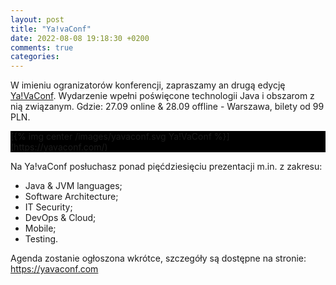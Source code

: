 ```yaml
---
layout: post
title: "Ya!vaConf"
date: 2022-08-08 19:18:30 +0200
comments: true
categories: 
---
```


W imieniu ogranizatorów konferencji, zapraszamy an drugą edycję <a href="https://yavaconf.com/" target="_blank">Ya!VaConf</a>. Wydarzenie wpełni poświęcone technologii Java i obszarom z nią związanym.
Gdzie: 27.09 online & 28.09 offline - Warszawa, bilety od 99 PLN.

<p style="background-color: black">
[{% img center /images/yavaconf.svg Ya!VaConf %}](https://yavaconf.com/)
</p>

Na Ya!vaConf posłuchasz ponad pięćdziesięciu prezentacji m.in. z zakresu:
 
- Java & JVM languages;
- Software Architecture;
- IT Security;
- DevOps & Cloud;
- Mobile;
- Testing.
 
Agenda zostanie ogłoszona wkrótce, szczegóły są dostępne na stronie: https://yavaconf.com